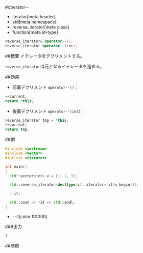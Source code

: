 #operator--
* iterator[meta header]
* std[meta namespace]
* reverse_iterator[meta class]
* function[meta id-type]

```cpp
reverse_iterator& operator--();
reverse_iterator operator--(int);
```

##概要
イテレータをデクリメントする。

`reverse_iterator`は元となるイテレータを進める。


##効果
- 前置デクリメント `operator--()`：

```cpp
++current;
return *this;
```

- 後置デクリメント `operator--(int)`：

```cpp
reverse_iterator tmp = *this;
++current;
return tmp;
```


##例
```cpp
#include <iostream>
#include <vector>
#include <iterator>

int main()
{
  std::vector<int> v = {1, 2, 3};

  std::reverse_iterator<decltype(v)::iterator> it(v.begin());

  --it;

  std::cout << *it << std::endl;
}
```
* --it[color ff0000]

###出力
```
1
```

##参照



